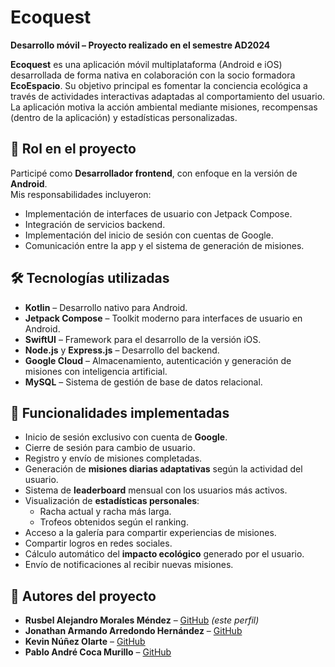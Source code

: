 # Ecoquest  
**Desarrollo móvil – Proyecto realizado en el semestre AD2024**

**Ecoquest** es una aplicación móvil multiplataforma (Android e iOS) desarrollada de forma nativa en colaboración con la socio formadora **EcoEspacio**. Su objetivo principal es fomentar la conciencia ecológica a través de actividades interactivas adaptadas al comportamiento del usuario. La aplicación motiva la acción ambiental mediante misiones, recompensas (dentro de la aplicación) y estadísticas personalizadas.

## 📱 Rol en el proyecto

Participé como **Desarrollador frontend**, con enfoque en la versión de **Android**.  
Mis responsabilidades incluyeron:

- Implementación de interfaces de usuario con Jetpack Compose.
- Integración de servicios backend.
- Implementación del inicio de sesión con cuentas de Google.
- Comunicación entre la app y el sistema de generación de misiones.

## 🛠 Tecnologías utilizadas

- **Kotlin** – Desarrollo nativo para Android.
- **Jetpack Compose** – Toolkit moderno para interfaces de usuario en Android.
- **SwiftUI** – Framework para el desarrollo de la versión iOS.
- **Node.js** y **Express.js** – Desarrollo del backend.
- **Google Cloud** – Almacenamiento, autenticación y generación de misiones con inteligencia artificial.
- **MySQL** – Sistema de gestión de base de datos relacional.

## 🚀 Funcionalidades implementadas

- Inicio de sesión exclusivo con cuenta de **Google**.
- Cierre de sesión para cambio de usuario.
- Registro y envío de misiones completadas.
- Generación de **misiones diarias adaptativas** según la actividad del usuario.
- Sistema de **leaderboard** mensual con los usuarios más activos.
- Visualización de **estadísticas personales**:
  - Racha actual y racha más larga.
  - Trofeos obtenidos según el ranking.
- Acceso a la galería para compartir experiencias de misiones.
- Compartir logros en redes sociales.
- Cálculo automático del **impacto ecológico** generado por el usuario.
- Envío de notificaciones al recibir nuevas misiones.

## 👥 Autores del proyecto

- **Rusbel Alejandro Morales Méndez** – [GitHub](#) *(este perfil)*
- **Jonathan Armando Arredondo Hernández** – [GitHub](https://github.com/jonar12)
- **Kevin Núñez Olarte** – [GitHub](https://github.com/KevNunez5)
- **Pablo André Coca Murillo** – [GitHub](https://github.com/PACM-an)
